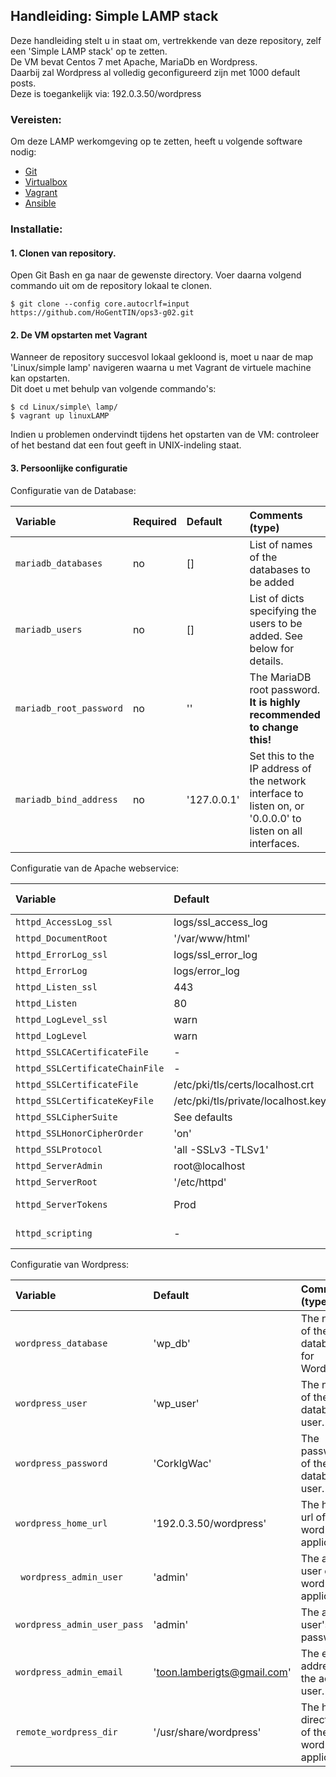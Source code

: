 ## Handleiding: Simple LAMP stack

Deze handleiding stelt u in staat om, vertrekkende van deze repository, zelf een 'Simple LAMP stack' op te zetten.  
De VM bevat Centos 7 met Apache, MariaDb en Wordpress.  
Daarbij zal Wordpress al volledig geconfigureerd zijn met 1000 default posts.  
Deze is toegankelijk via: 192.0.3.50/wordpress

### Vereisten:

Om deze LAMP werkomgeving op te zetten, heeft u volgende software nodig:
* [Git](https://git-scm.com/downloads)
* [Virtualbox](https://www.virtualbox.org/wiki/Downloads/)
* [Vagrant](https://www.vagrantup.com/downloads.html)
* [Ansible](http://docs.ansible.com/intro_installation.html)

### Installatie:

#### 1. Clonen van repository.

Open Git Bash en ga naar de gewenste directory.
Voer daarna volgend commando uit om de repository lokaal te clonen.

```ShellSession
$ git clone --config core.autocrlf=input https://github.com/HoGentTIN/ops3-g02.git
```

#### 2. De VM opstarten met Vagrant

Wanneer de repository succesvol lokaal gekloond is, moet u naar de map 'Linux/simple lamp' navigeren waarna u met Vagrant de virtuele machine kan opstarten.  
Dit doet u met behulp van volgende commando's:

```ShellSession
$ cd Linux/simple\ lamp/
$ vagrant up linuxLAMP
```
Indien u problemen ondervindt tijdens het opstarten van de VM: controleer of het bestand dat een fout geeft in UNIX-indeling staat.

#### 3. Persoonlijke configuratie

Configuratie van de Database:

| Variable                | Required | Default     | Comments (type)                                                                                             |
| :---                    | :---     | :---        | :---                                                                                                        |
| `mariadb_databases`     | no       | []          | List of names of the databases to be added                                                                  |
| `mariadb_users`         | no       | []          | List of dicts specifying the users to be added. See below for details.                                      |
| `mariadb_root_password` | no       | ''          | The MariaDB root password. **It is highly recommended to change this!**                                     |
| `mariadb_bind_address`  | no       | '127.0.0.1' | Set this to the IP address of the network interface to listen on, or '0.0.0.0' to listen on all interfaces. |

Configuratie van de Apache webservice:

| Variable                        | Default                                    | Comments (type)                                                                       |
| :---                            | :---                                       | :---                                                                                  |
| `httpd_AccessLog_ssl`           | logs/ssl_access_log                        |                                                                                       |
| `httpd_DocumentRoot`            | '/var/www/html'                            |                                                                                       |
| `httpd_ErrorLog_ssl`            | logs/ssl_error_log                         |                                                                                       |
| `httpd_ErrorLog`                | logs/error_log                             |                                                                                       |
| `httpd_Listen_ssl`              | 443                                        |                                                                                       |
| `httpd_Listen`                  | 80                                         |                                                                                       |
| `httpd_LogLevel_ssl`            | warn                                       |                                                                                       |
| `httpd_LogLevel`                | warn                                       |                                                                                       |
| `httpd_SSLCACertificateFile`    | -                                          |                                                                                       |
| `httpd_SSLCertificateChainFile` | -                                          |                                                                                       |
| `httpd_SSLCertificateFile`      | /etc/pki/tls/certs/localhost.crt           |                                                                                       |
| `httpd_SSLCertificateKeyFile`   | /etc/pki/tls/private/localhost.key         |                                                                                       |
| `httpd_SSLCipherSuite`          | See defaults |                                                                                       |
| `httpd_SSLHonorCipherOrder`     | 'on'                                       |                                                                                       |
| `httpd_SSLProtocol`             | 'all -SSLv3 -TLSv1'                        |                                                                                       |
| `httpd_ServerAdmin`             | root@localhost                             |                                                                                       |
| `httpd_ServerRoot`              | '/etc/httpd'                               |                                                                                       |
| `httpd_ServerTokens`            | Prod                                       | See [documentation](https://httpd.apache.org/docs/current/mod/core.html#servertokens) |
| `httpd_scripting`               | -                                          | Allowed values: `php`                                                                 |
Configuratie van Wordpress:

| Variable             | Default     | Comments (type)                                   |
| :---                 | :---        | :---                                              |
| `wordpress_database` | 'wp_db' | The name of the database for Wordpress.           |
| `wordpress_user`     | 'wp_user' | The name of the database user.                    |
| `wordpress_password` | 'CorkIgWac' | The password of the database user.                |
| `wordpress_home_url` | '192.0.3.50/wordpress' | The home url of the wordpress application.               |
| ` wordpress_admin_user` | 'admin' | The admin user of the wordpress application.               |
| `wordpress_admin_user_pass` | 'admin' | The admin user's password.              |
| `wordpress_admin_email` | 'toon.lamberigts@gmail.com' | The email address of the admin user.               |
| `remote_wordpress_dir` | '/usr/share/wordpress' | The home directory of the wordpress application.              |


